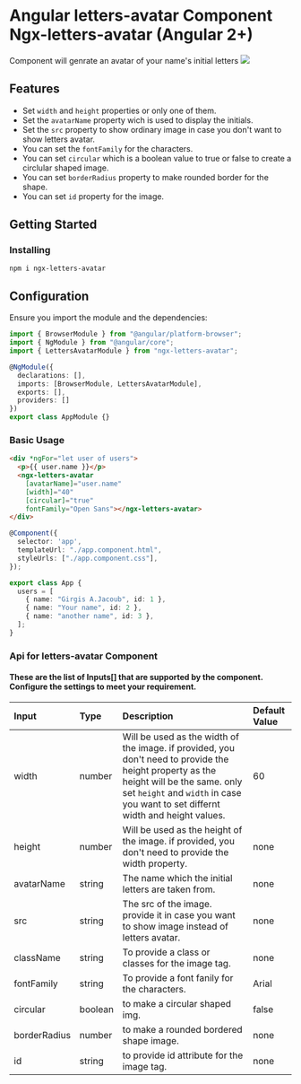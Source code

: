 # Angular letters-avatar Component Ngx-letters-avatar (Angular 2+)

Component will genrate an avatar of your name's initial letters
[![](https://i.ibb.co/VWD6QRJ/letters-avatar.png)](https://i.ibb.co/VWD6QRJ/letters-avatar.png)

## Features

- Set `width` and `height` properties or only one of them.
- Set the `avatarName` property wich is used to display the initials.
- Set the `src` property to show ordinary image in case you don't want to show letters avatar.
- You can set the `fontFamily` for the characters.
- You can set `circular` which is a boolean value to true or false to create a circlular shaped image.
- You can set `borderRadius` property to make rounded border for the shape.
- You can set `id` property for the image.

## Getting Started

### Installing

```
npm i ngx-letters-avatar
```

## Configuration

Ensure you import the module and the dependencies:

```typescript
import { BrowserModule } from "@angular/platform-browser";
import { NgModule } from "@angular/core";
import { LettersAvatarModule } from "ngx-letters-avatar";

@NgModule({
  declarations: [],
  imports: [BrowserModule, LettersAvatarModule],
  exports: [],
  providers: []
})
export class AppModule {}
```

### Basic Usage

```html
<div *ngFor="let user of users">
  <p>{{ user.name }}</p>
  <ngx-letters-avatar 
    [avatarName]="user.name" 
    [width]="40" 
    [circular]="true"
    fontFamily="Open Sans"></ngx-letters-avatar>
</div>
```

```typescript
@Component({
  selector: 'app',
  templateUrl: "./app.component.html",
  styleUrls: ["./app.component.css"],
});

export class App {
  users = [
    { name: "Girgis A.Jacoub", id: 1 },
    { name: "Your name", id: 2 },
    { name: "another name", id: 3 },
  ];
}
```

### Api for letters-avatar Component

#### These are the list of Inputs[] that are supported by the component. Configure the settings to meet your requirement.

| Input         |Type    | Description            | Default Value |
|:--- |:--- |:--- |:--- |
| width | number | Will be used as the width of the image. if provided, you don't need to provide the height property as the height will be the same. only set `height` and `width` in case you want to set differnt width and height values. | 60 |
| height | number | Will be used as the height of the image. if provided, you don't need to provide the width property. | none |
| avatarName | string | The name which the initial letters are taken from. | none |
| src | string | The src of the image. provide it in case you want to show image instead of letters avatar. | none |
| className | string | To provide a class or classes for the image tag. | none |
| fontFamily | string | To provide a font fanily for the characters. | Arial |
| circular | boolean | to make a circular shaped img. | false |
| borderRadius | number | to make a rounded bordered shape image. | none |
| id | string | to provide id attribute for the image tag. | none |